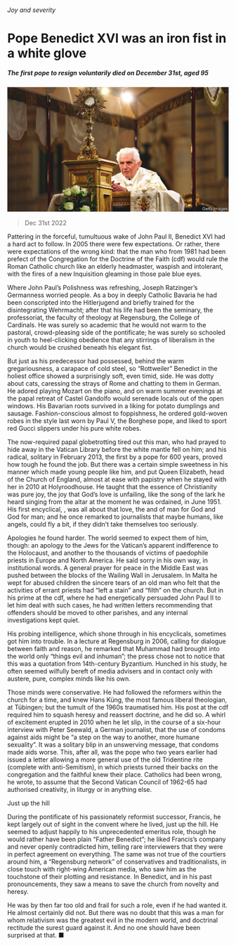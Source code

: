 ###### Joy and severity

# Pope Benedict XVI was an iron fist in a white glove 

##### The first pope to resign voluntarily died on December 31st, aged 95 

![image](images/20230107_IRP001.jpg) 

> Dec 31st 2022 

Pattering in the forceful, tumultuous wake of John Paul II, Benedict XVI had a hard act to follow. In 2005 there were few expectations. Or rather, there were expectations of the wrong kind: that the man who from 1981 had been prefect of the Congregation for the Doctrine of the Faith (cdf) would rule the Roman Catholic church like an elderly headmaster, waspish and intolerant, with the fires of a new Inquisition gleaming in those pale blue eyes. 

 Where John Paul’s Polishness was refreshing, Joseph Ratzinger’s Germanness worried people. As a boy in deeply Catholic Bavaria he had been conscripted into the Hitlerjugend and briefly trained for the disintegrating Wehrmacht; after that his life had been the seminary, the professoriat, the faculty of theology at Regensburg, the College of Cardinals. He was surely so academic that he would not warm to the pastoral, crowd-pleasing side of the pontificate; he was surely so schooled in youth to heel-clicking obedience that any stirrings of liberalism in the church would be crushed beneath his elegant fist. 

 But just as his predecessor had possessed, behind the warm gregariousness, a carapace of cold steel, so “Rottweiler” Benedict in the holiest office showed a surprisingly soft, even timid, side. He was dotty about cats, caressing the strays of Rome and chatting to them in German. He adored playing Mozart on the piano, and on warm summer evenings at the papal retreat of Castel Gandolfo would serenade locals out of the open windows. His Bavarian roots survived in a liking for potato dumplings and sausage. Fashion-conscious almost to foppishness, he ordered gold-woven robes in the style last worn by Paul V, the Borghese pope, and liked to sport red Gucci slippers under his pure white robes. 

The now-required papal globetrotting tired out this man, who had prayed to hide away in the Vatican Library before the white mantle fell on him; and his radical, solitary  in February 2013, the first by a pope for 600 years, proved how tough he found the job. But there was a certain simple sweetness in his manner which made young people like him, and put Queen Elizabeth, head of the Church of England, almost at ease with papistry when he stayed with her in 2010 at Holyroodhouse. He taught that the essence of Christianity was pure joy, the joy that God’s love is unfailing, like the song of the lark he heard singing from the altar at the moment he was ordained, in June 1951. His first encyclical, , was all about that love, the  and  of man for God and God for man; and he once remarked to journalists that maybe humans, like angels, could fly a bit, if they didn’t take themselves too seriously.

Apologies he found harder. The world seemed to expect them of him, though: an apology to the Jews for the Vatican’s apparent indifference to the Holocaust, and another to the thousands of victims of paedophile priests in Europe and North America. He said sorry in his own way, in institutional words. A general prayer for peace in the Middle East was pushed between the blocks of the Wailing Wall in Jerusalem. In Malta he wept for abused children the sincere tears of an old man who felt that the activities of errant priests had “left a stain” and “filth” on the church. But in his prime at the cdf, where he had energetically persuaded John Paul II to let him deal with such cases, he had written letters recommending that offenders should be moved to other parishes, and any internal investigations kept quiet.

His probing intelligence, which shone through in his encyclicals, sometimes got him into trouble. In a lecture at Regensburg in 2006, calling for dialogue between faith and reason, he remarked that Muhammad had brought into the world only “things evil and inhuman”; the press chose not to notice that this was a quotation from 14th-century Byzantium. Hunched in his study, he often seemed wilfully bereft of media advisers and in contact only with austere, pure, complex minds like his own. 

Those minds were conservative. He had followed the reformers within the church for a time, and knew Hans Küng, the most famous liberal theologian, at Tübingen; but the tumult of the 1960s traumatised him. His post at the cdf required him to squash heresy and reassert doctrine, and he did so. A whirl of excitement erupted in 2010 when he let slip, in the course of a six-hour interview with Peter Seewald, a German journalist, that the use of condoms against aids might be “a step on the way to another, more humane sexuality”. It was a solitary blip in an unswerving message, that condoms made aids worse. This, after all, was the pope who two years earlier had issued a letter allowing a more general use of the old Tridentine rite (complete with anti-Semitism), in which priests turned their backs on the congregation and the faithful knew their place. Catholics had been wrong, he wrote, to assume that the Second Vatican Council of 1962-65 had authorised creativity, in liturgy or in anything else. 

Just up the hill

During the pontificate of his passionately reformist successor, Francis, he kept largely out of sight in the convent where he lived, just up the hill. He seemed to adjust happily to his unprecedented emeritus role, though he would rather have been plain “Father Benedict”; he liked Francis’s company and never openly contradicted him, telling rare interviewers that they were in perfect agreement on everything. The same was not true of the courtiers around him, a “Regensburg network” of conservatives and traditionalists, in close touch with right-wing American media, who saw him as the touchstone of their plotting and resistance. In Benedict, and in his past pronouncements, they saw a means to save the church from novelty and heresy.

He was by then far too old and frail for such a role, even if he had wanted it. He almost certainly did not. But there was no doubt that this was a man for whom relativism was the greatest evil in the modern world, and doctrinal rectitude the surest guard against it. And no one should have been surprised at that. ■

